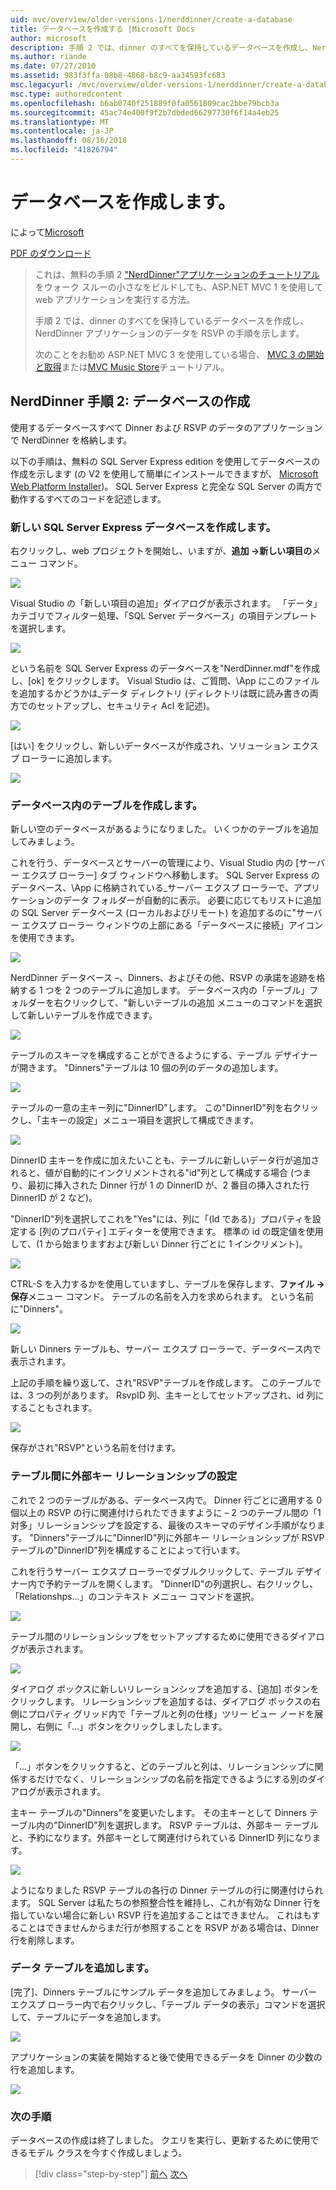 ```yaml
---
uid: mvc/overview/older-versions-1/nerddinner/create-a-database
title: データベースを作成する |Microsoft Docs
author: microsoft
description: 手順 2 では、dinner のすべてを保持しているデータベースを作成し、NerdDinner アプリケーションのデータを RSVP の手順を示します。
ms.author: riande
ms.date: 07/27/2010
ms.assetid: 983f3ffa-08b8-4868-b8c9-aa34593fc683
msc.legacyurl: /mvc/overview/older-versions-1/nerddinner/create-a-database
msc.type: authoredcontent
ms.openlocfilehash: b6ab0740f251889f0fa0561809cac2bbe79bcb3a
ms.sourcegitcommit: 45ac74e400f9f2b7dbded66297730f6f14a4eb25
ms.translationtype: MT
ms.contentlocale: ja-JP
ms.lasthandoff: 08/16/2018
ms.locfileid: "41826794"
---
```

<a name="create-a-database"></a>データベースを作成します。
====================
によって[Microsoft](https://github.com/microsoft)

[PDF のダウンロード](http://aspnetmvcbook.s3.amazonaws.com/aspnetmvc-nerdinner_v1.pdf)

> これは、無料の手順 2 ["NerdDinner"アプリケーションのチュートリアル](introducing-the-nerddinner-tutorial.md)をウォーク スルーの小さなをビルドしても、ASP.NET MVC 1 を使用して web アプリケーションを実行する方法。
> 
> 手順 2 では、dinner のすべてを保持しているデータベースを作成し、NerdDinner アプリケーションのデータを RSVP の手順を示します。
> 
> 次のことをお勧め ASP.NET MVC 3 を使用している場合、 [MVC 3 の開始と取得](../../older-versions/getting-started-with-aspnet-mvc3/cs/intro-to-aspnet-mvc-3.md)または[MVC Music Store](../../older-versions/mvc-music-store/mvc-music-store-part-1.md)チュートリアル。


## <a name="nerddinner-step-2-creating-the-database"></a>NerdDinner 手順 2: データベースの作成

使用するデータベースすべて Dinner および RSVP のデータのアプリケーションで NerdDinner を格納します。

以下の手順は、無料の SQL Server Express edition を使用してデータベースの作成を示します (の V2 を使用して簡単にインストールできますが、 [Microsoft Web Platform Installer](https://www.microsoft.com/web/downloads/platform.aspx))。 SQL Server Express と完全な SQL Server の両方で動作するすべてのコードを記述します。

### <a name="creating-a-new-sql-server-express-database"></a>新しい SQL Server Express データベースを作成します。

右クリックし、web プロジェクトを開始し、いますが、**追加 -&gt;新しい項目の**メニュー コマンド。

![](create-a-database/_static/image1.png)

Visual Studio の「新しい項目の追加」ダイアログが表示されます。 「データ」カテゴリでフィルター処理、「SQL Server データベース」の項目テンプレートを選択します。

![](create-a-database/_static/image2.png)

という名前を SQL Server Express のデータベースを"NerdDinner.mdf"を作成し、[ok] をクリックします。 Visual Studio は、ご質問、\App にこのファイルを追加するかどうかは\_データ ディレクトリ (ディレクトリは既に読み書きの両方でのセットアップし、セキュリティ Acl を記述)。

![](create-a-database/_static/image3.png)

[はい] をクリックし、新しいデータベースが作成され、ソリューション エクスプ ローラーに追加します。

![](create-a-database/_static/image4.png)

### <a name="creating-tables-within-our-database"></a>データベース内のテーブルを作成します。

新しい空のデータベースがあるようになりました。 いくつかのテーブルを追加してみましょう。

これを行う、データベースとサーバーの管理により、Visual Studio 内の [サーバー エクスプ ローラー] タブ ウィンドウへ移動します。 SQL Server Express のデータベース、\App に格納されている\_サーバー エクスプ ローラーで、アプリケーションのデータ フォルダーが自動的に表示。 必要に応じてもリストに追加の SQL Server データベース (ローカルおよびリモート) を追加するのに"サーバー エクスプ ローラー ウィンドウの上部にある「データベースに接続」アイコンを使用できます。

![](create-a-database/_static/image5.png)

NerdDinner データベース –、Dinners、およびその他、RSVP の承諾を追跡を格納する 1 つを 2 つのテーブルに追加します。 データベース内の「テーブル」フォルダーを右クリックして、"新しいテーブルの追加 メニューのコマンドを選択して新しいテーブルを作成できます。

![](create-a-database/_static/image6.png)

テーブルのスキーマを構成することができるようにする、テーブル デザイナーが開きます。 "Dinners"テーブルは 10 個の列のデータの追加します。

![](create-a-database/_static/image7.png)

テーブルの一意の主キー列に"DinnerID"します。 この"DinnerID"列を右クリックし、「主キーの設定」メニュー項目を選択して構成できます。

![](create-a-database/_static/image8.png)

DinnerID 主キーを作成に加えたいことも、テーブルに新しいデータ行が追加されると、値が自動的にインクリメントされる"id"列として構成する場合 (つまり、最初に挿入された Dinner 行が 1 の DinnerID が、2 番目の挿入された行DinnerID が 2 など)。

"DinnerID"列を選択してこれを"Yes"には、列に「(Id である)」プロパティを設定する [列のプロパティ] エディターを使用できます。 標準の id の既定値を使用して、(1 から始まりますおよび新しい Dinner 行ごとに 1 インクリメント)。

![](create-a-database/_static/image9.png)

CTRL-S を入力するかを使用していますし、テーブルを保存します、**ファイル -&gt;保存**メニュー コマンド。 テーブルの名前を入力を求められます。 という名前に"Dinners"。

![](create-a-database/_static/image10.png)

新しい Dinners テーブルも、サーバー エクスプ ローラーで、データベース内で表示されます。

上記の手順を繰り返して、され"RSVP"テーブルを作成します。 このテーブルでは、3 つの列があります。 RsvpID 列、主キーとしてセットアップされ、id 列にすることもされます。

![](create-a-database/_static/image11.png)

保存がされ"RSVP"という名前を付けます。

### <a name="setting-up-a-foreign-key-relationship-between-tables"></a>テーブル間に外部キー リレーションシップの設定

これで 2 つのテーブルがある、データベース内で。 Dinner 行ごとに適用する 0 個以上の RSVP の行に関連付けられたできますように – 2 つのテーブル間の「1 対多」リレーションシップを設定する、最後のスキーマのデザイン手順がなります。 "Dinners"テーブルに"DinnerID"列に外部キー リレーションシップが RSVP テーブルの"DinnerID"列を構成することによって行います。

これを行うサーバー エクスプ ローラーでダブルクリックして、テーブル デザイナー内で予約テーブルを開くします。 "DinnerID"の列選択し、右クリックし、「Relationshps...」のコンテキスト メニュー コマンドを選択。

![](create-a-database/_static/image12.png)

テーブル間のリレーションシップをセットアップするために使用できるダイアログが表示されます。

![](create-a-database/_static/image13.png)

ダイアログ ボックスに新しいリレーションシップを追加する、[追加] ボタンをクリックします。 リレーションシップを追加するは、ダイアログ ボックスの右側にプロパティ グリッド内で「テーブルと列の仕様」ツリー ビュー ノードを展開し、右側に「...」ボタンをクリックしましたします。

![](create-a-database/_static/image14.png)

「...」ボタンをクリックすると、どのテーブルと列は、リレーションシップに関係するだけでなく、リレーションシップの名前を指定できるようにする別のダイアログが表示されます。

主キー テーブルの"Dinners"を変更いたします。 その主キーとして Dinners テーブル内の"DinnerID"列を選択します。 RSVP テーブルは、外部キー テーブルと、予約になります。外部キーとして関連付けられている DinnerID 列になります。

![](create-a-database/_static/image15.png)

ようになりました RSVP テーブルの各行の Dinner テーブルの行に関連付けられます。 SQL Server は私たちの参照整合性を維持し、これが有効な Dinner 行を指していない場合に新しい RSVP 行を追加することはできません。 これはもすることはできませんからまだ行が参照することを RSVP がある場合は、Dinner 行を削除します。

### <a name="adding-data-to-our-tables"></a>データ テーブルを追加します。

[完了]、Dinners テーブルにサンプル データを追加してみましょう。 サーバー エクスプ ローラー内で右クリックし、「テーブル データの表示」コマンドを選択して、テーブルにデータを追加します。

![](create-a-database/_static/image16.png)

アプリケーションの実装を開始すると後で使用できるデータを Dinner の少数の行を追加します。

![](create-a-database/_static/image17.png)

### <a name="next-step"></a>次の手順

データベースの作成は終了しました。 クエリを実行し、更新するために使用できるモデル クラスを今すぐ作成しましょう。

> [!div class="step-by-step"]
> [前へ](create-a-new-aspnet-mvc-project.md)
> [次へ](build-a-model-with-business-rule-validations.md)
